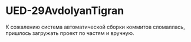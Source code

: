 # UED-29AvdolyanTigran

К сожалению система автоматической сборки коммитов сломаллась, пришлось загружать проект по частям и вручную.
